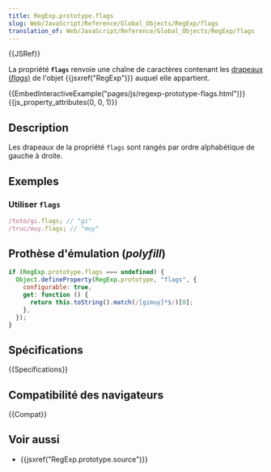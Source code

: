 ```yaml
---
title: RegExp.prototype.flags
slug: Web/JavaScript/Reference/Global_Objects/RegExp/flags
translation_of: Web/JavaScript/Reference/Global_Objects/RegExp/flags
---
```


{{JSRef}}

La propriété **`flags`** renvoie une chaîne de caractères contenant les [drapeaux (_flags_)](</fr/docs/Web/JavaScript/Guide/Expressions_régulières#Effectuer_des_recherches_avanc.C3.A9es_en_utilisant_les_drapeaux_(flags)>) de l'objet {{jsxref("RegExp")}} auquel elle appartient.

{{EmbedInteractiveExample("pages/js/regexp-prototype-flags.html")}}{{js_property_attributes(0, 0, 1)}}

## Description

Les drapeaux de la propriété `flags` sont rangés par ordre alphabétique de gauche à droite.

## Exemples

### Utiliser `flags`

```js
/toto/gi.flags; // "gi"
/truc/muy.flags; // "muy"
```

## Prothèse d'émulation (_polyfill_)

```js
if (RegExp.prototype.flags === undefined) {
  Object.defineProperty(RegExp.prototype, "flags", {
    configurable: true,
    get: function () {
      return this.toString().match(/[gimuy]*$/)[0];
    },
  });
}
```

## Spécifications

{{Specifications}}

## Compatibilité des navigateurs

{{Compat}}

## Voir aussi

- {{jsxref("RegExp.prototype.source")}}
